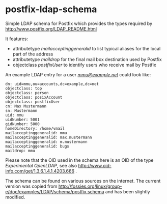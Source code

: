 # postfix-ldap-schema
Simple LDAP schema for Postfix which provides the types required by http://www.postfix.org/LDAP_README.html

It features:
- attributetype *mailacceptinggeneralid* to list typical aliases for the local part of the address
- attributetype *maildrop* for the final mail box destination used by Postfix
- objectclass *postfixUser* to identify users who receive mail by Postfix

An example LDAP entry for a user *mmu@example.net* could look like:
````
dn: uid=mmu,ou=accounts,dc=example,dc=net
objectclass: top
objectclass: person
objectclass: posixAccount
objectclass: postfixUser
cn: Max Mustermann
sn: Mustermann
uid: mmu
uidNumber: 5001
gidNumber: 5000
homeDirectory: /home/vmail
mailacceptinggeneralid: mmu
mailacceptinggeneralid: max.mustermann
mailacceptinggeneralid: m.mustermann
mailacceptinggeneralid: bugs
maildrop: mmu
````
Please note that the OID used in the schema here is an OID of the type *Experimental OpenLDAP*, see also http://www.oid-info.com/get/1.3.6.1.4.1.4203.666 .


The schema can be found on various sources on the internet. The current version was copied from http://fossies.org/linux/group-e/doc/examples/LDAP/schema/postfix.schema and has been slightly modified.
